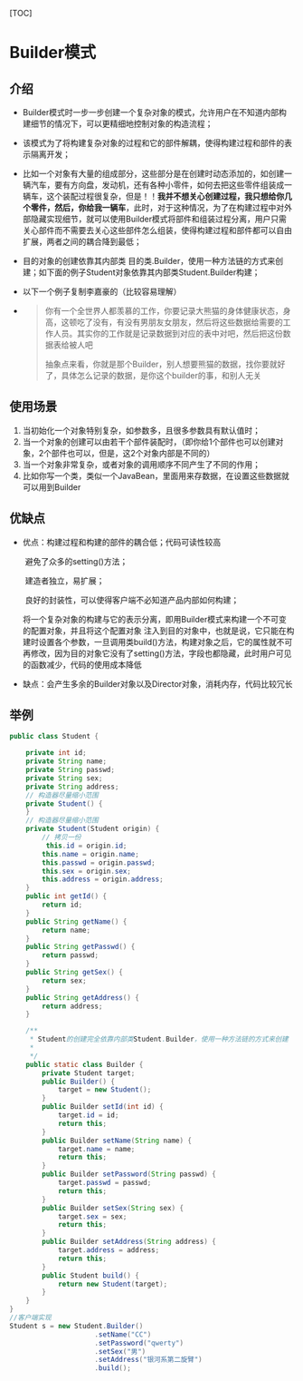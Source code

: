 [TOC]



# Builder模式

## 介绍

* Builder模式时一步一步创建一个复杂对象的模式，允许用户在不知道内部构建细节的情况下，可以更精细地控制对象的构造流程；

* 该模式为了将构建复杂对象的过程和它的部件解耦，使得构建过程和部件的表示隔离开发；

* 比如一个对象有大量的组成部分，这些部分是在创建时动态添加的，如创建一辆汽车，要有方向盘，发动机，还有各种小零件，如何去把这些零件组装成一辆车，这个装配过程很复杂，但是！！**我并不想关心创建过程，我只想给你几个零件，然后，你给我一辆车**，此时，对于这种情况，为了在构建过程中对外部隐藏实现细节，就可以使用Builder模式将部件和组装过程分离，用户只需关心部件而不需要去关心这些部件怎么组装，使得构建过程和部件都可以自由扩展，两者之间的耦合降到最低；

* 目的对象的创建依靠其内部类 目的类.Builder，使用一种方法链的方式来创建；如下面的例子Student对象依靠其内部类Student.Builder构建；

* 以下一个例子复制李嘉豪的（比较容易理解）

* > 你有一个全世界人都羡慕的工作，你要记录大熊猫的身体健康状态，身高，这顿吃了没有，有没有男朋友女朋友，然后将这些数据给需要的工作人员。其实你的工作就是记录数据到对应的表中对吧，然后把这份数据表给被人吧
  >
  > 抽象点来看，你就是那个Builder，别人想要熊猫的数据，找你要就好了，具体怎么记录的数据，是你这个builder的事，和别人无关

  ## 

## 使用场景

1. 当初始化一个对象特别复杂，如参数多，且很多参数具有默认值时；
2. 当一个对象的创建可以由若干个部件装配时，（即你给1个部件也可以创建对象，2个部件也可以，但是，这2个对象内部是不同的）
3. 当一个对象非常复杂，或者对象的调用顺序不同产生了不同的作用；
4. 比如你写一个类，类似一个JavaBean，里面用来存数据，在设置这些数据就可以用到Builder

## 优缺点

* 优点：构建过程和构建的部件的耦合低；代码可读性较高

  ​	   避免了众多的setting()方法；

  ​	   建造者独立，易扩展；

  ​	   良好的封装性，可以使得客户端不必知道产品内部如何构建；

  ​	   将一个复杂对象的构建与它的表示分离，即用Builder模式来构建一个不可变的配置对象，并且将这个配置对象		     注入到目的对象中，也就是说，它只能在构建时设置各个参数，一旦调用类build()方法，构建对象之后，它的属性就不可再修改，因为目的对象它没有了setting()方法，字段也都隐藏，此时用户可见的函数减少，代码的使用成本降低

* 缺点：会产生多余的Builder对象以及Director对象，消耗内存，代码比较冗长

## 举例

~~~java
public class Student {

    private int id;
    private String name;
    private String passwd;
    private String sex;
    private String address;
    // 构造器尽量缩小范围
    private Student() {
    }
    // 构造器尽量缩小范围
    private Student(Student origin) {
        // 拷贝一份
         this.id = origin.id;
        this.name = origin.name;
        this.passwd = origin.passwd;
        this.sex = origin.sex;
        this.address = origin.address;
    }
    public int getId() {
        return id;
    }
    public String getName() {
        return name;
    }
    public String getPasswd() {
        return passwd;
    }
    public String getSex() {
        return sex;
    }
    public String getAddress() {
        return address;
    }

    /**
     * Student的创建完全依靠内部类Student.Builder，使用一种方法链的方式来创建
     *
     */
    public static class Builder {
        private Student target;
        public Builder() {
            target = new Student();
        }
        public Builder setId(int id) {
            target.id = id;
            return this;
        }
        public Builder setName(String name) {
            target.name = name;
            return this;
        }
        public Builder setPassword(String passwd) {
            target.passwd = passwd;
            return this;
        }
        public Builder setSex(String sex) {
            target.sex = sex;
            return this;
        }
        public Builder setAddress(String address) {
            target.address = address;
            return this;
        }
        public Student build() {
            return new Student(target);
        }       
    }
}
//客户端实现
Student s = new Student.Builder()
  					 .setName("CC")
  					 .setPassword("qwerty")
  					 .setSex("男")
  					 .setAddress("银河系第二旋臂")
  					 .build();
~~~

